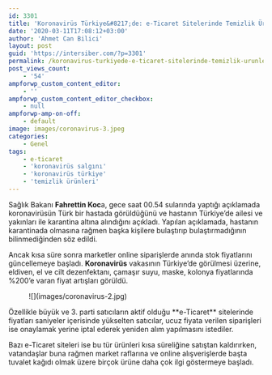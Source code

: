 ```yaml
---
id: 3301
title: 'Koronavirüs Türkiye&#8217;de: e-Ticaret Sitelerinde Temizlik Ürünlerinin Fiyatı Fırladı'
date: '2020-03-11T17:08:12+03:00'
author: 'Ahmet Can Bilici'
layout: post
guid: 'https://intersiber.com/?p=3301'
permalink: /koronavirus-turkiyede-e-ticaret-sitelerinde-temizlik-urunlerinin-fiyati-firladi/
post_views_count:
    - '54'
ampforwp_custom_content_editor:
    - ''
ampforwp_custom_content_editor_checkbox:
    - null
ampforwp-amp-on-off:
    - default
image: images/coronavirus-3.jpeg
categories:
    - Genel
tags:
    - e-ticaret
    - 'koronavirüs salgını'
    - 'koronavirüs türkiye'
    - 'temizlik ürünleri'
---
```


Sağlık Bakanı **Fahrettin Koc**a, gece saat 00.54 sularında yaptığı açıklamada koronavirüsün Türk bir hastada görüldüğünü ve hastanın Türkiye’de ailesi ve yakınları ile karantina altına alındığını açıkladı. Yapılan açıklamada, hastanın karantinada olmasına rağmen başka kişilere bulaştırıp bulaştırmadığının bilinmediğinden söz edildi.

Ancak kısa süre sonra marketler online siparişlerde anında stok fiyatlarını güncellemeye başladı. **Koronavirüs** vakasının Türkiye’de görülmesi üzerine, eldiven, el ve cilt dezenfektanı, çamaşır suyu, maske, kolonya fiyatlarında %200’e varan fiyat artışları görüldü.

<figure class="wp-block-image size-large">![](images/coronavirus-2.jpg)</figure>Özellikle büyük ve 3. parti satıcıların aktif olduğu **e-Ticaret** sitelerinde fiyatları saniyeler içerisinde yükselten satıcılar, ucuz fiyata verilen siparişleri ise onaylamak yerine iptal ederek yeniden alım yapılmasını istediler.

Bazı e-Ticaret siteleri ise bu tür ürünleri kısa süreliğine satıştan kaldırırken, vatandaşlar buna rağmen market raflarına ve online alışverişlerde başta tuvalet kağıdı olmak üzere birçok ürüne daha çok ilgi göstermeye başladı.